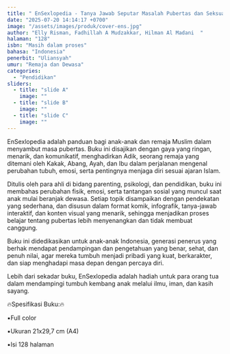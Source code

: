 ```yaml
---
title: " EnSexlopedia - Tanya Jawab Seputar Masalah Pubertas dan Seksual Remaja"
date: "2025-07-20 14:14:17 +0700"
image: "/assets/images/produk/cover-ens.jpg"
author: "Elly Risman, Fadhillah A Mudzakkar, Hilman Al Madani  "
halaman: "128"
isbn: "Masih dalam proses"
bahasa: "Indonesia"
penerbit: "Uliansyah"
umur: "Remaja dan Dewasa"
categories: 
  - "Pendidikan"
sliders: 
  - title: "slide A"
    image: ""
  - title: "slide B"
    image: ""
  - title: "slide C"
    image: ""
---
```


EnSexlopedia adalah panduan bagi anak-anak dan remaja Muslim dalam menyambut masa pubertas. Buku ini disajikan dengan gaya yang ringan, menarik, dan komunikatif, menghadirkan Adik, seorang remaja yang ditemani oleh Kakak, Abang, Ayah, dan Ibu dalam perjalanan mengenal perubahan tubuh, emosi, serta pentingnya menjaga diri sesuai ajaran Islam.

Ditulis oleh para ahli di bidang parenting, psikologi, dan pendidikan, buku ini membahas perubahan fisik, emosi, serta tantangan sosial yang muncul saat anak mulai beranjak dewasa. Setiap topik disampaikan dengan pendekatan yang sederhana, dan disusun dalam format komik, infografik, tanya-jawab interaktif, dan konten visual yang menarik, sehingga menjadikan proses belajar tentang pubertas lebih menyenangkan dan tidak membuat canggung.

Buku ini didedikasikan untuk anak-anak Indonesia, generasi penerus yang berhak mendapat pendampingan dan pengetahuan yang benar, sehat, dan penuh nilai, agar mereka tumbuh menjadi pribadi yang kuat, berkarakter, dan siap menghadapi masa depan dengan percaya diri.

Lebih dari sekadar buku, EnSexlopedia adalah hadiah untuk para orang tua dalam mendampingi tumbuh kembang anak melalui ilmu, iman, dan kasih sayang.



🔥Spesifikasi Buku:🔥


▪️Full color

▪️Ukuran 21x29,7 cm (A4)

▪️Isi 128 halaman
